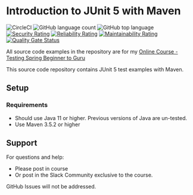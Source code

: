 # Introduction to JUnit 5 with Maven
![CircleCI](https://img.shields.io/circleci/build/github/adniang75/testing-java-junit5/master) ![GitHub language count](https://img.shields.io/github/languages/count/adniang75/testing-java-junit5) ![GitHub top language](https://img.shields.io/github/languages/top/adniang75/testing-java-junit5)
[![Security Rating](https://sonarcloud.io/api/project_badges/measure?project=adniang75_testing-java-junit5&metric=security_rating)](https://sonarcloud.io/summary/new_code?id=adniang75_testing-java-junit5) [![Reliability Rating](https://sonarcloud.io/api/project_badges/measure?project=adniang75_testing-java-junit5&metric=reliability_rating)](https://sonarcloud.io/summary/new_code?id=adniang75_testing-java-junit5) [![Maintainability Rating](https://sonarcloud.io/api/project_badges/measure?project=adniang75_testing-java-junit5&metric=sqale_rating)](https://sonarcloud.io/summary/new_code?id=adniang75_testing-java-junit5)
[![Quality Gate Status](https://sonarcloud.io/api/project_badges/measure?project=adniang75_testing-java-junit5&metric=alert_status)](https://sonarcloud.io/summary/new_code?id=adniang75_testing-java-junit5)

All source code examples in the repository are for
my [Online Course - Testing Spring Beginner to Guru](https://www.udemy.com/testing-spring-boot-beginner-to-guru/?couponCode=GITHUB_REPO)

This source code repository contains JUnit 5 test examples with Maven.

## Setup
### Requirements
* Should use Java 11 or higher. Previous versions of Java are un-tested.
* Use Maven 3.5.2 or higher

## Support
For questions and help:
* Please post in course
* Or post in the Slack Community exclusive to the course.

GitHub Issues will not be addressed.
